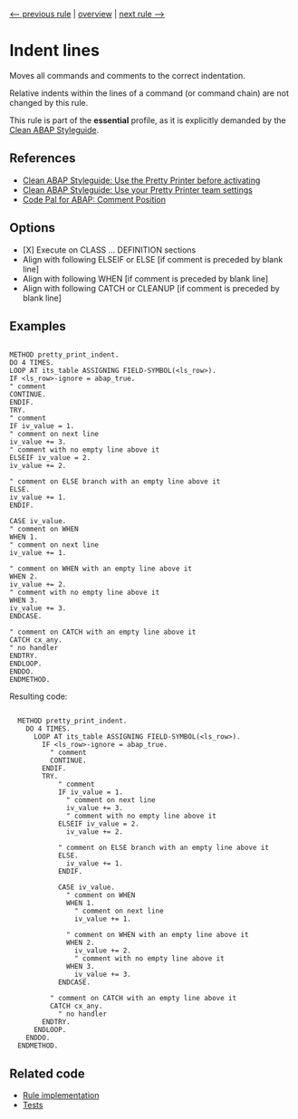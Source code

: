 [<-- previous rule](CamelCaseNameRule.md) | [overview](../rules.md) | [next rule -->](AlignAbapDocRule.md)

# Indent lines

Moves all commands and comments to the correct indentation.

Relative indents within the lines of a command \(or command chain\) are not changed by this rule.

This rule is part of the **essential** profile, as it is explicitly demanded by the [Clean ABAP Styleguide](https://github.com/SAP/styleguides/blob/main/clean-abap/CleanABAP.md).

## References

* [Clean ABAP Styleguide: Use the Pretty Printer before activating](https://github.com/SAP/styleguides/blob/main/clean-abap/CleanABAP.md#use-the-pretty-printer-before-activating)
* [Clean ABAP Styleguide: Use your Pretty Printer team settings](https://github.com/SAP/styleguides/blob/main/clean-abap/CleanABAP.md#use-your-pretty-printer-team-settings)
* [Code Pal for ABAP: Comment Position](https://github.com/SAP/code-pal-for-abap/blob/master/docs/checks/comment-position.md)

## Options

* \[X\] Execute on CLASS ... DEFINITION sections
* Align with following ELSEIF or ELSE \[if comment is preceded by blank line\]
* Align with following WHEN \[if comment is preceded by blank line\]
* Align with following CATCH or CLEANUP \[if comment is preceded by blank line\]

## Examples


```ABAP

METHOD pretty_print_indent.
DO 4 TIMES.
LOOP AT its_table ASSIGNING FIELD-SYMBOL(<ls_row>).
IF <ls_row>-ignore = abap_true.
" comment
CONTINUE.
ENDIF.
TRY.
" comment
IF iv_value = 1.
" comment on next line
iv_value += 3.
" comment with no empty line above it
ELSEIF iv_value = 2.
iv_value += 2.

" comment on ELSE branch with an empty line above it
ELSE.
iv_value += 1.
ENDIF.

CASE iv_value.
" comment on WHEN
WHEN 1.
" comment on next line
iv_value += 1.

" comment on WHEN with an empty line above it
WHEN 2.
iv_value += 2.
" comment with no empty line above it
WHEN 3.
iv_value += 3.
ENDCASE.

" comment on CATCH with an empty line above it
CATCH cx_any.
" no handler
ENDTRY.
ENDLOOP.
ENDDO.
ENDMETHOD.
```

Resulting code:

```ABAP

  METHOD pretty_print_indent.
    DO 4 TIMES.
      LOOP AT its_table ASSIGNING FIELD-SYMBOL(<ls_row>).
        IF <ls_row>-ignore = abap_true.
          " comment
          CONTINUE.
        ENDIF.
        TRY.
            " comment
            IF iv_value = 1.
              " comment on next line
              iv_value += 3.
              " comment with no empty line above it
            ELSEIF iv_value = 2.
              iv_value += 2.

            " comment on ELSE branch with an empty line above it
            ELSE.
              iv_value += 1.
            ENDIF.

            CASE iv_value.
              " comment on WHEN
              WHEN 1.
                " comment on next line
                iv_value += 1.

              " comment on WHEN with an empty line above it
              WHEN 2.
                iv_value += 2.
                " comment with no empty line above it
              WHEN 3.
                iv_value += 3.
            ENDCASE.

          " comment on CATCH with an empty line above it
          CATCH cx_any.
            " no handler
        ENDTRY.
      ENDLOOP.
    ENDDO.
  ENDMETHOD.
```

## Related code

* [Rule implementation](../../com.sap.adt.abapcleaner/src/com/sap/adt/abapcleaner/rules/prettyprinter/IndentRule.java)
* [Tests](../../test/com.sap.adt.abapcleaner.test/src/com/sap/adt/abapcleaner/rules/prettyprinter/IndentTest.java)

